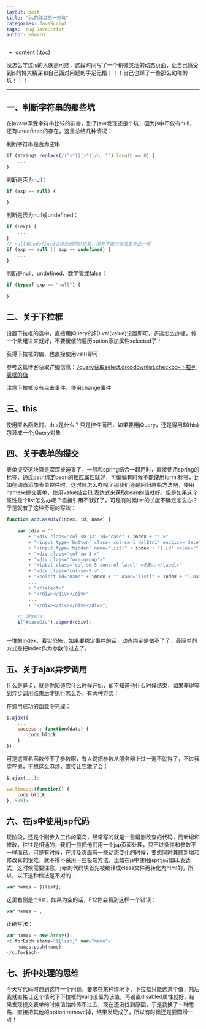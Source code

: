 ```yaml
---
layout: post
title: "js的踩过的一些坑"
categories: JavaScript
tags:  bug JavaScript
author: Edward
---
```


* content
{:toc}

没怎么学过js的人就是可悲，这段时间写了一个稍微灵活的动态页面，让自己感受到js的博大精深和自己面对问题的手足无措！！！自己也踩了一些那么幼稚的坑！！！

--------------------

## 一、判断字符串的那些坑

在java中深受字符串比较的迫害，到了js中发现还是个坑，因为js中不仅有null，还有undefined的存在，这里总结几种情况：

判断字符串是否为空串：

```js
if (strings.replace(/(^s*)|(s*$)/g, "").length == 0) {
    ...
}
```

判断是否为null：

```js
if (exp == null) {
    ...
}
```

判断是否为null或undefined：

```js
if (!exp) {
    ...
}
// null和undefined会得到相同的结果，所有下面的做法是多此一举
if (exp == null || exp == undefined) {
    ...
}
```

判断是null、undefined、数字零或false：

```js
if (typeof exp == "null") {
    ...
}
```

## 二、关于下拉框

设置下拉框的选中，直接用jQuery的$().val(value)设置即可，多选怎么办呢，传一个数组进来就好，不要傻傻的遍历option添加属性selected了！

获得下拉框的值，也直接使用val()即可

参考这篇博客获取详细信息：[Jquery获取select,dropdownlist,checkbox下拉列表框的值](http://www.cnblogs.com/shengxiang/archive/2011/09/06/2168557.html)


注意下拉框没有点击事件，使用change事件

## 三、this

使用匿名函数时，this是什么？只是控件而已，如果要用jQuery，还是得用$(this)包装成一个jQuery对象

## 四、关于表单的提交

表单提交这块算是深深被迫害了，一般和spring结合一起用时，直接使用spring的标签，通过path绑定bean的相应属性就好，可偏偏有时候不能使用form:标签，比如在动态添加表单控件时，这时候怎么办呢？那我们还是回归原始方法吧，使用name来提交表单，使用value结合EL表达式来获取bean的值就好。但是如果这个属性是个list怎么办呢？直接引用不就好了，可是有时候list的长度不确定怎么办？于是就有了这种奇葩的写法：

```js
function addCaseDiv(index, id, name) {
		
    var cdiv = ""
        + "<div class='col-sm-12' id='case" + index + "' >"
        + "<input type='button' class='col-sm-1 delBtn1' onclick='deleteCase(" + index + ")' />"
        + "<input type='hidden' name='list[" + index + "].id' value='" + id + "' />"
        + "<div class='col-sm-3'>"
        + "<div class='form-group'>"
        + "<label class='col-sm-5 control-label' >名称：</label>"     
        + "<div class='col-sm-5'>"  
        + "<select id='name" + index + "' name='list[" + index + "].name' class='form-control' onchange='getDim(" + index + ")'>"	      			
        ...		  
        + "</select>"   
        + "</div></div></div>"	
        ...
        + "</div></div></div></div>"; 	
        
    // 添加div
    $("#caseDiv").append(cdiv);
    ...
```

一堆的index，着实恐怖，如果要绑定事件的话，动态绑定是做不了了，最简单的方式是把index作为参数传过去了。

## 五、关于ajax异步调用

什么是异步，就是你知道它什么时候开始，却不知道他什么时候结束，如果非得等到异步调用结束后才执行怎么办，有两种方式：

在调用成功的函数中完成：

```js
$.ajax({ 
    ...
    success : function(data) {
        code block
    }
});
```

可是这匿名函数传不了参数啊，有人说把参数从服务器上过一遍不就得了，不过我实在懒，不想这么麻烦，直接让它歇了会：

```js
$.ajax(...);

setTimeout(function() {
    code block
}, 500);
```

## 六、在js中使用jsp代码

现阶段，还是个刚步入工作的菜鸟，经常写的就是一些增删改查的代码，而新增和修改，往往是相通的，我们一般把他们用一个jsp页面处理，只不过条件和参数不一样而已，可是有时候，在涉及页面有一些动态变化的时候，要想同时兼顾新增和修改真的很难，就不得不采用一些极端方法，比如在js中使用jsp代码如EL表达式，这时候需要注意，jsp的代码块首先被编译成class文件再转化为html的，所以，以下这种做法是不对的：

```js
var names = ${list};
```

这里右侧是个list，如果为空的话，F12你会看到这样一个错误：

```js
var names = ;
```

正确写法：

```js
var names = new Array();
<c:forEach items="${list}" var="name">
    names.push(name);
</c:forEach>
```

## 七、折中处理的思维

今天写代码时遇到这样一个问题，要求在某种情况下，下拉框只能选某个值，然后我就直接让这个情况下下拉框的val()设置为该值，再设置disabled属性就好，结果发现提交表单的时候值始终传不过去，现在还没找到原因，于是我换了一种思路，直接把其他的option remove掉，结果发现成了，所以有时候还是要圆滑一点！
